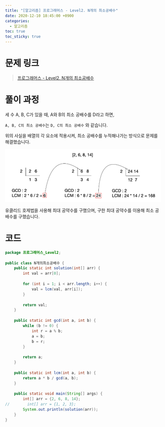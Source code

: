```yaml
---
title: "[알고리즘] 프로그래머스 - Level2. N개의 최소공배수"
date: 2020-12-10 18:45:00 +0900
categories:
  - 알고리즘
toc: true
toc_sticky: true
---
```


# 문제 링크

> [프로그래머스 - Level2. N개의 최소공배수](https://programmers.co.kr/learn/courses/30/lessons/12953)

# 풀이 과정

세 수 A, B, C가 있을 때, A와 B의 최소 공배수를 D라고 하면,

`A, B, C의 최소 공배수`는 `D, C의 최소 공배수` 와 같습니다.

위의 사실을 배열의 각 요소에 적용시켜, 최소 공배수를 누적해나가는 방식으로 문제를 해결했습니다.

![/assets/images/N개의최소공배수.png](/assets/images/N개의최소공배수.png)

유클리드 호제법을 사용해 최대 공약수를 구했으며, 구한 최대 공약수를 이용해 최소 공배수를 구했습니다.

# 코드

```java
package 프로그래머스_Level2;

public class N개의최소공배수 {
    public static int solution(int[] arr) {
        int val = arr[0];

        for (int i = 1; i < arr.length; i++) {
            val = lcm(val, arr[i]);
        }

        return val;
    }

    public static int gcd(int a, int b) {
        while (b != 0) {
            int r = a % b;
            a = b;
            b = r;
        }

        return a;
    }

    public static int lcm(int a, int b) {
        return a * b / gcd(a, b);
    }

    public static void main(String[] args) {
        int[] arr = {2, 6, 8, 14};
//        int[] arr = {1, 2, 3};
        System.out.println(solution(arr));
    }
}
```
